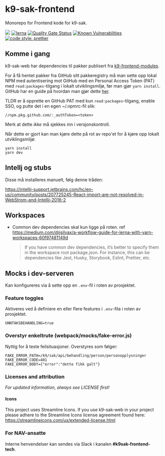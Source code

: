 # k9-sak-frontend

Monorepo for Frontend kode for k9-sak.

[![](https://github.com/navikt/k9-sak-web/workflows/Deploy%20Docker%20image/badge.svg)](https://github.com/navikt/k9-sak-web/actions?query=workflow%3A%22Deploy+Docker+image%22)
[![lerna](https://img.shields.io/badge/maintained%20with-lerna-cc00ff.svg)](https://lernajs.io/)
[![Quality Gate Status](https://sonarcloud.io/api/project_badges/measure?project=navikt_k9-sak-frontend&metric=alert_status)](https://sonarcloud.io/dashboard?id=navikt_k9-sak-frontend)
[![Known Vulnerabilities](https://snyk.io/test/github/navikt/k9-sak-frontend/badge.svg)](https://snyk.io/test/github/navikt/k9-sak-frontend)
[![code style: prettier](https://img.shields.io/badge/code_style-prettier-ff69b4.svg?style=flat-square)](https://github.com/prettier/prettier)

## Komme i gang

k9-sak-web har dependencies til pakker publisert fra [k9-frontend-modules](https://github.com/navikt/k9-frontend-modules).

For å få hentet pakker fra GitHub sitt pakkeregistry må man sette opp lokal NPM med autentisering mot GitHub med en Personal Access Token (PAT) med `read:packages`-tilgang i lokalt utviklingsmiljø, før man gjør `yarn install`. GitHub har en guide på hvordan man gjør dette [her](https://docs.github.com/en/packages/working-with-a-github-packages-registry/working-with-the-npm-registry#authenticating-to-github-packages).

TLDR er å opprette en GitHub PAT med kun `read:packages`-tilgang, enable SSO, og putte det i en egen ~/.npmrc-fil slik:

```
//npm.pkg.github.com/:_authToken=<token>
```

Merk at dette _ikke_ må sjekkes inn i versjonskontroll.

Når dette er gjort kan man kjøre dette på rot av repo'et for å kjøre opp lokalt utviklingsmiljø:

```
yarn install
yarn dev
```

## Intellj og stubs

Disse må installeres manuelt, følg denne tråden:

https://intellij-support.jetbrains.com/hc/en-us/community/posts/207725245-React-import-are-not-resolved-in-WebStrom-and-Intellij-2016-2

## Workspaces

- Common dev dependencies skal kun ligge på roten. ref
  https://medium.com/@jsilvax/a-workflow-guide-for-lerna-with-yarn-workspaces-60f97481149d
  > If you have common dev dependencies, it’s better to specify them in the workspace root package.json.
  > For instance, this can be dependencies like Jest, Husky, Storybook, Eslint, Prettier, etc.

## Mocks i dev-serveren

Kan konfigureres via å sette opp en `.env`-fil i roten av prosjektet.

### Feature toggles

Aktiveres ved å definiere en eller flere features i `.env`-fila i roten av prosjektet.

```
UNNTAKSBEHANDLING=true
```

### Overstyr enkeltrute (webpack/mocks/fake-error.js)

Nyttig for å teste feilsituasjoner. Overstyres som følger:

```
FAKE_ERROR_PATH=/k9/sak/api/behandling/person/personopplysninger
FAKE_ERROR_CODE=401
FAKE_ERROR_BODY={"error":"dette fikk galt"}
```

### Licenses and attribution

_For updated information, always see LICENSE first!_

#### Icons

This project uses Streamline Icons. If you use k9-sak-web in your project please adhere to the Streamline Icons license agreement found here: https://streamlineicons.com/ux/extended-license.html

### For NAV-ansatte

Interne henvendelser kan sendes via Slack i kanalen **#k9sak-frontend-tech**.
